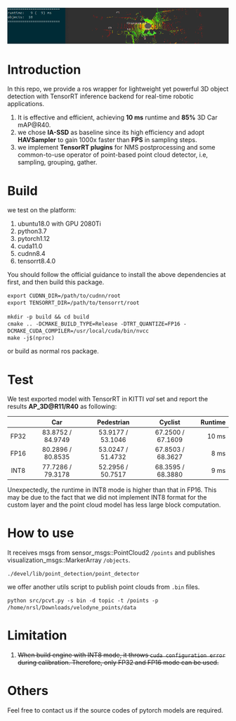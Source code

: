 ![](doc/demo.gif)
# Introduction

In this repo, we provide a ros wrapper for lightweight yet powerful 3D object detection with TensorRT inference backend for real-time robotic applications. 
1. It is effective and efficient, achieving **10 ms** runtime and **85%** 3D Car mAP@R40.
2. we chose **IA-SSD** as baseline since its high efficiency and adopt **HAVSampler** to gain 1000x faster than **FPS** in sampling steps.
3. we implement **TensorRT plugins** for NMS postprocessing and some common-to-use operator of point-based point cloud detector, i.e, sampling, grouping, gather.

# Build
we test on the platform:

1. ubuntu18.0 with GPU 2080Ti
2. python3.7
3. pytorch1.12
4. cuda11.0
5. cudnn8.4
6. tensorrt8.4.0

You should follow the official guidance to install the above dependencies at first, and then build this package.
```shell
export CUDNN_DIR=/path/to/cudnn/root
export TENSORRT_DIR=/path/to/tensorrt/root

mkdir -p build && cd build
cmake .. -DCMAKE_BUILD_TYPE=Release -DTRT_QUANTIZE=FP16 -DCMAKE_CUDA_COMPILER=/usr/local/cuda/bin/nvcc
make -j$(nproc)
```
or build as normal ros package.

# Test
We test exported model with TensorRT in KITTI _val_ set and report the results **AP_3D@R11/R40** as following:

|      |        Car        |    Pedestrian     |       Cyclist        | Runtime |
|:----:|:-----------------:|:-----------------:|:--------------------:|--------:|
| FP32 | 83.8752 / 84.9749 | 53.9177 / 53.1046 |  67.2500 / 67.1609   |   10 ms |
| FP16 | 80.2896 / 80.8535 | 53.0247 / 51.4732 |  67.8503 / 68.3627   |    8 ms |
| INT8 | 77.7286 / 79.3178 | 52.2956 / 50.7517 |  68.3595 / 68.3880   |    9 ms |

Unexpectedly, the runtime in INT8 mode is higher than that in FP16.
This may be due to the fact that we did not implement INT8 format for the custom layer and the point cloud model has less large block computation.

# How to use
It receives msgs from sensor_msgs::PointCloud2 `/points` and publishes visualization_msgs::MarkerArray `/objects`. 
```shell
./devel/lib/point_detection/point_detector
```
we offer another utils script to publish point clouds from `.bin` files.
```shell
python src/pcvt.py -s bin -d topic -t /points -p /home/nrsl/Downloads/velodyne_points/data 
```

# Limitation
1. ~~When build engine with INT8 mode, it throws `cuda configuration error` during calibration. Therefore, only FP32 and FP16 mode can be used.~~ 

# Others
Feel free to contact us if the source codes of pytorch models are required.